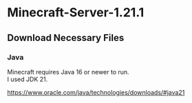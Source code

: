 # Minecraft-Server-1.21.1

## Download Necessary Files

### Java 

  Minecraft requires Java 16 or newer to run.
    <br/> 
  I used JDK 21.

  https://www.oracle.com/java/technologies/downloads/#java21
